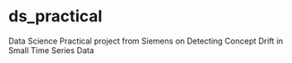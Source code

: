 # ds_practical
Data Science Practical project from Siemens on Detecting Concept Drift in Small Time Series Data
